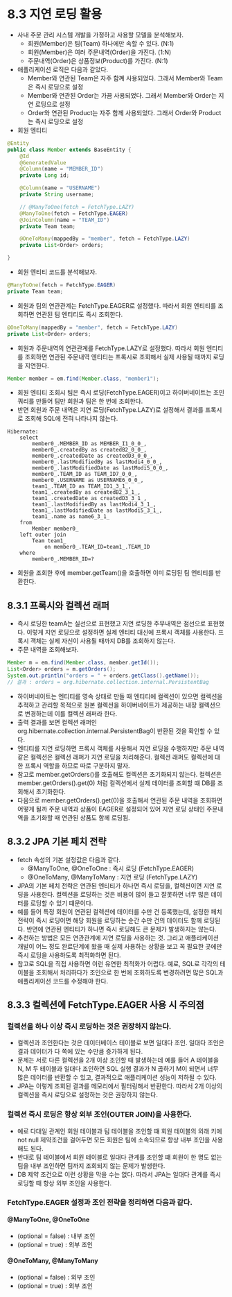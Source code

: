 # 8.3 지연 로딩 활용
- 사내 주문 관리 시스템 개발을 가정하고 사용할 모델을 분석해보자.
  - 회원(Member)은 팀(Team) 하나에만 속할 수 있다. (N:1)
  - 회원(Member)은 여러 주문내역(Order)을 가진다. (1:N)
  - 주문내역(Order)은 상품정보(Product)를 가진다. (N:1)
- 애플리케이션 로직은 다음과 같았다.
  - Member와 연관된 Team은 자주 함꼐 사용되었다. 그래서 Member와 Team은 즉시 로딩으로 설정
  - Member와 연관된 Order는 가끔 사용되었다. 그래서 Member와 Order는 지연 로딩으로 설정
  - Order와 연관된 Product는 자주 함께 사용되었다. 그래서 Order와 Product는 즉시 로딩으로 설정
- 회원 엔티티
```java
@Entity
public class Member extends BaseEntity {
	@Id
	@GeneratedValue
	@Column(name = "MEMBER_ID")
	private Long id;

	@Column(name = "USERNAME")
	private String username;

	// @ManyToOne(fetch = FetchType.LAZY)
	@ManyToOne(fetch = FetchType.EAGER)
	@JoinColumn(name = "TEAM_ID")
	private Team team;

	@OneToMany(mappedBy = "member", fetch = FetchType.LAZY)
	private List<Order> orders;

}
```
- 회원 엔티티 코드를 분석해보자.
```java
@ManyToOne(fetch = FetchType.EAGER)
private Team team;
```
- 회원과 팀의 연관관계는 FetchType.EAGER로 설정했다. 따라서 회원 엔티티를 조회하면 연관된 팀 엔티티도 즉시 조회한다.
```java
@OneToMany(mappedBy = "member", fetch = FetchType.LAZY)
private List<Order> orders;
```
- 회원과 주문내역의 연관관계를 FetchType.LAZY로 설정했다. 따라서 회원 엔티티를 조회하면 연관된 주문내역 엔티티는 프록시로 조회해서 실제 사용될 때까지 로딩을 지연한다.
```java
Member member = em.find(Member.class, "member1");
```
- 회원 엔티티 조회시 팀은 즉시 로딩(FetchType.EAGER)이고  하이버네이트는 조인 쿼리를 만들어 팀만 회원과 팀은 한 번에 조회한다.
- 반면 회원과 주문 내역은 지연 로딩(FetchType.LAZY)로 설정해서 결과를 프록시로 조회해 SQL에 전혀 나타나지 않는다.
```text
Hibernate: 
    select
        member0_.MEMBER_ID as MEMBER_I1_0_0_,
        member0_.createdBy as createdB2_0_0_,
        member0_.createdDate as createdD3_0_0_,
        member0_.lastModifiedBy as lastModi4_0_0_,
        member0_.lastModifiedDate as lastModi5_0_0_,
        member0_.TEAM_ID as TEAM_ID7_0_0_,
        member0_.USERNAME as USERNAME6_0_0_,
        team1_.TEAM_ID as TEAM_ID1_3_1_,
        team1_.createdBy as createdB2_3_1_,
        team1_.createdDate as createdD3_3_1_,
        team1_.lastModifiedBy as lastModi4_3_1_,
        team1_.lastModifiedDate as lastModi5_3_1_,
        team1_.name as name6_3_1_ 
    from
        Member member0_ 
    left outer join
        Team team1_ 
            on member0_.TEAM_ID=team1_.TEAM_ID 
    where
        member0_.MEMBER_ID=?
```
- 회원을 조회한 후에 member.getTeam()을 호출하면 이미 로딩된 팀 엔티티를 반환한다.

## 8.3.1 프록시와 컬렉션 래퍼
- 즉시 로딩한 teamA는 실선으로 표현했고 지연 로딩한 주무내역은 점선으로 표현했다. 이렇게 지연 로딩으로 설정하면 실제 엔티티 대신에 프록시 객체를 사용한다. 프록시 객체는 실제 자신이 사용될 때까지
DB를 조회하지 않는다.
- 주문 내역을 조회해보자.
```java
Member m = em.find(Member.class, member.getId());
List<Order> orders = m.getOrders();
System.out.println("orders = " + orders.getClass().getName());
// 결과 : orders = org.hibernate.collection.internal.PersistentBag
```
- 하이버네이트는 엔티티를 영속 상태로 만들 때 엔티티에 컬렉션이 있으면 컬렉션을 추적하고 관리할 목적으로 원본 컬렉션을 하이버네이트가 제공하는 내장 컬렉션으로 변경하는데 이를 컬렉션 래퍼라 한다.
- 출력 결과를 보면 컬렉션 래퍼인 org.hibernate.collection.internal.PersistentBag이 반환된 것을 확인할 수 있다.
- 엔티티를 지연 로딩하면 프록시 객체를 사용해서 지연 로딩을 수행하지만 주문 내역 같은 컬렉션은 컬렉션 래퍼가 지연 로딩을 처리해준다. 컬렉션 래퍼도 컬렉션에 대한 프록시 역할을 하므로 따로 구분하지 말자.
- 참고로 member.getOrders()를 호출해도 컬렉션은 초기화되지 않는다. 컬렉션은 member.getOrders().get(0) 처럼 컬렉션에서 실제 데이터를 조회할 떄 DB를 조회해서 초기화한다.
- 다음으로 member.getOrders().get(0)을 호출해서 연관된 주문 내역을 조회하면 어떻게 될까 주문 내역과 상품이 EAGER로 설정되어 있어 지연 로딩 상태인 주문내역을 초기화할 때 연관된 상품도 함께 로딩됨.

## 8.3.2 JPA 기본 페치 전략
- fetch 속성의 기본 설정값은 다음과 같다.
  - @ManyToOne, @OneToOne : 즉시 로딩 (FetchType.EAGER)
  - @OneToMany, @ManyToMany : 지연 로딩 (FetchType.LAZY)
- JPA의 기본 페치 전략은 연관된 엔티티가 하나면 즉시 로딩을, 컬렉션이면 지연 로딩을 사용한다. 컬렉션을 로딩하는 것은 비용이 많이 들고 잘못하면 너무 많은 데이터를 로딩할 수 있기 떄문이다.
- 예를 들어 특정 회원이 연관된 컬렉션에 데이터를 수만 건 등록했는데, 설정한 페치 전략이 즉시 로딩이면 해당 회원을 로딩하는 순간 수만 건의 데이터도 함께 로딩된다. 반면에 연관된 엔티티가 하나면
즉시 로딩해도 큰 문제가 발생하지는 않는다.
- 추천하는 방법은 모든 연관관계에 지연 로딩을 사용하는 것. 그리고 애플리케이션 개발이 어느 정도 완료단계에 왔을 때 실제 사용하는 상황을 보고 꼭 필요한 곳에만 즉시 로딩을 사용하도록 최적화하면 된다.
- 참고로 SQL을 직접 사용하면 이런 유연한 최적화가 어렵다. 예로, SQL로 각각의 테이블을 조회해서 처리하다가 조인으로 한 번에 조회하도록 변경하려면 많은 SQL과 애플리케이션 코드를 수정해야 한다.

## 8.3.3 컬렉션에 FetchType.EAGER 사용 시 주의점
### 컬렉션을 하나 이상 즉시 로딩하는 것은 권장하지 않는다.
- 컬렉션과 조인한다는 것은 데이터베이스 테이블로 보면 일대다 조인. 일대다 조인은 결과 데이터가 다 쪽에 있는 수만큼 증가하게 된다.
- 문제는 서로 다른 컬렉션을 2개 이상 조인할 때 발생하는데 예를 들어 A 테이블을 N, M 두 테이블과 일대다 조인하면 SQL 실행 결과가 N 곱하기 M이 되면서 너무 많은 데이터를 반환할 수 있고, 결과적으로
애플리케이션 성능이 저하될 수 있다.
- JPA는 이렇게 조회된 결과를 메모리에서 필터링해서 반환한다. 따라서 2개 이상의 컬렉션을 즉시 로딩으로 설정하는 것은 권장하지 않는다.

### 컬렉션 즉시 로딩은 항상 외부 조인(OUTER JOIN)을 사용한다.
- 예로 다대일 관계인 회원 테이블과 팀 테이블을 조인할 떄 회원 테이블의 외래 키에 not null 제약조건을 걸어두면 모든 회원은 팀에 소속되므로 항상 내부 조인을 사용해도 된다.
- 반대로 팀 테이블에서 회원 테이블로 일대다 관계를 조인할 떄 회원이 한 명도 없는 팀을 내부 조인하면 팀까지 조회되지 않는 문제가 발생한다. 
- DB 제약 조건으로 이런 상황을 막을 수는 없다. 따라서 JPA는 일대다 관계를 즉시 로딩할 때 항상 외부 조인을 사용한다.

### FetchType.EAGER 설정과 조인 전략을 정리하면 다음과 같다.
#### @ManyToOne, @OneToOne
- (optional = false) : 내부 조인
- (optional = true) : 외부 조인

#### @OneToMany, @ManyToMany
- (optional = false) : 외부 조인
- (optional = true) : 외부 조인
